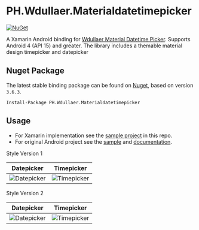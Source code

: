 # PH.Wdullaer.Materialdatetimepicker

[![NuGet](https://img.shields.io/nuget/v/PH.Wdullaer.Materialdatetimepicker.svg?style=flat-square)](https://www.nuget.org/packages/PH.Wdullaer.Materialdatetimepicker/)

A Xamarin Android binding for [Wdullaer Material Datetime Picker](https://github.com/wdullaer/MaterialDateTimePicker). Supports Android 4 (API 15) and greater. The library includes a themable material design timepicker and datepicker

## Nuget Package

The latest stable binding package can be found on [Nuget](https://www.nuget.org/packages/PH.Wdullaer.Materialdatetimepicker/), based on version `3.6.3`.

```text
Install-Package PH.Wdullaer.Materialdatetimepicker 
```

## Usage

-  For Xamarin implementation see the [sample project](/src/SampleApp) in this repo.
-  For original Android project see the [sample](https://github.com/wdullaer/MaterialDateTimePicker/tree/master/sample) and [documentation](https://github.com/wdullaer/MaterialDateTimePicker#material-datetime-picker---select-a-timedate-in-style).

Style Version 1

Datepicker            |  Timepicker
:-------------------------:|:-------------------------:
![Datepicker](/screenshots/version1_datepicker.png "Datepicker")  |  ![Timepicker](/screenshots/version1_timepicker.png "Timepicker")

Style Version 2

Datepicker            |  Timepicker
:-------------------------:|:-------------------------:
![Datepicker](/screenshots/version2_datepicker.png "Datepicker")  |  ![Timepicker](/screenshots/version2_timepicker.png "Timepicker")
